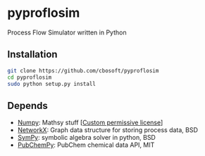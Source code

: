 # pyproflosim
Process Flow Simulator written in Python

## Installation
```bash
git clone https://github.com/cbosoft/pyproflosim
cd pyproflosim
sudo python setup.py install
```

## Depends
* [Numpy](http://www.numpy.org/): Mathsy stuff [[Custom permissive license](http://www.numpy.org/license.html)]
* [NetworkX](https://networkx.github.io/): Graph data structure for storing process data, BSD
* [SymPy](http://www.sympy.org/en/index.html): symbolic algebra solver in python, BSD
* [PubChemPy](https://pubchempy.readthedocs.io/en/latest/): PubChem chemical data API, MIT


